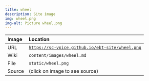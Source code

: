 ```yaml
---
title: wheel
description: Site image
img: wheel.png
img-alt: Picture wheel.png
---
```


  | Image | Location |
  | :----- | :----- |
  | URL | <code><a href="https://sc-voice.github.io/ebt-site/wheel.png" target="_blank">https://sc-voice.github.io/ebt-site/wheel.png</a></code> |
  | Wiki | <code>content/images/wheel.md</code> |
  | File | <code>static/wheel.png</code> |
  | Source | (click on image to see source) |

